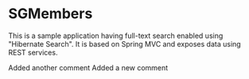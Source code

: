 # SGMembers
This is a sample application having full-text search enabled using "Hibernate Search". It is based on Spring MVC and exposes data using REST services.


Added another comment
Added a new comment
